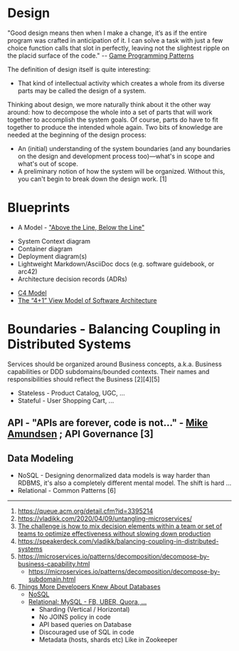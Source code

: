 # Design
"Good design means then when I make a change, it’s as if the entire program was crafted in anticipation of it. I can solve a task with just a few choice function calls that slot in perfectly, leaving not the slightest ripple on the placid surface of the code."  -- [Game Programming Patterns](https://gameprogrammingpatterns.com/contents.html)

The definition of design itself is quite interesting: 
- That kind of intellectual activity which creates a whole from its diverse parts may be called the design of a system.

Thinking about design, we more naturally think about it the other way around: how to decompose the whole into a set of parts that will work together to accomplish the system goals. Of course, parts do have to fit together to produce the intended whole again.
Two bits of knowledge are needed at the beginning of the design process:
* An (initial) understanding of the system boundaries (and any boundaries on the design and development process too)—what's in scope and what's out of scope.
* A preliminary notion of how the system will be organized. Without this, you can't begin to break down the design work. [1]

# Blueprints

* A Model - ["Above the Line, Below the Line"](https://queue.acm.org/detail.cfm?id=3380777)
- System Context diagram
- Container diagram
- Deployment diagram(s)
- Lightweight Markdown/AsciiDoc docs (e.g. software guidebook, or arc42)
- Architecture decision records (ADRs)

* [C4 Model](https://c4model.com/)
* [The “4+1” View Model of Software Architecture](https://www.cs.ubc.ca/~gregor/teaching/papers/4+1view-architecture.pdf)

# Boundaries - Balancing Coupling in Distributed Systems

Services should be organized around Business concepts, a.k.a. Business capabilities or DDD subdomains/bounded contexts. Their names and responsibilities should reflect the Business [2][4][5]

* Stateless - Product Catalog, UGC, ... 
* Stateful - User Shopping Cart, ...

## API  - "APIs are forever, code is not..." - [Mike Amundsen](http://amundsen.com/blog/) ; API Governance [3]
## Data Modeling
* NoSQL - Designing denormalized data models is way harder than RDBMS, it's also a completely different mental model. The shift is hard ...
* Relational -  Common Patterns [6]

---

1. https://queue.acm.org/detail.cfm?id=3395214
2. https://vladikk.com/2020/04/09/untangling-microservices/
3. [The challenge is how to mix decision elements within a team or set of teams to optimize effectiveness without slowing down production](https://blogs.mulesoft.com/dev/management-dev/improve-api-governance-with-distributed-decision-making/)
4. https://speakerdeck.com/vladikk/balancing-coupling-in-distributed-systems
5. https://microservices.io/patterns/decomposition/decompose-by-business-capability.html
     * https://microservices.io/patterns/decomposition/decompose-by-subdomain.html
6. [Things More Developers Knew About Databases](https://medium.com/@rakyll/things-i-wished-more-developers-knew-about-databases-2d0178464f78)
     * [NoSQL](https://www.dynamodbguide.com/what-is-dynamo-db)
     * [Relational: MySQL - FB, UBER, Quora, ...](https://www.quora.com/q/quoraengineering/MySQL-sharding-at-Quora)
       * Sharding (Vertical / Horizontal)
       * No JOINS policy in code
       * API based queries on Database
       * Discouraged use of SQL in code
       * Metadata (hosts, shards etc) Like in Zookeeper 
